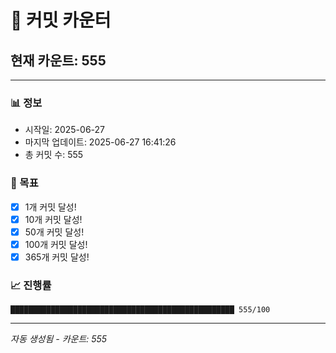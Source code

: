 # 🔢 커밋 카운터

## 현재 카운트: 555

---

### 📊 정보
- 시작일: 2025-06-27
- 마지막 업데이트: 2025-06-27 16:41:26
- 총 커밋 수: 555

### 🎯 목표
- [x] 1개 커밋 달성!
- [x] 10개 커밋 달성!
- [x] 50개 커밋 달성!
- [x] 100개 커밋 달성!
- [x] 365개 커밋 달성!

### 📈 진행률
```
██████████████████████████████████████████████████ 555/100
```

---
*자동 생성됨 - 카운트: 555*

